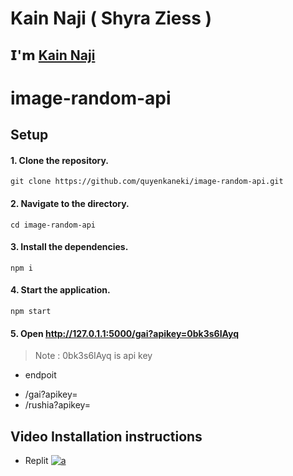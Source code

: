 # Kain Naji ( Shyra Ziess )

## 𝗜'𝗺 [Kain Naji](fb.com/YoungK.1911)





# image-random-api

## Setup

#### 1. Clone the repository.
```
git clone https://github.com/quyenkaneki/image-random-api.git
```
#### 2. Navigate to the directory.
```
cd image-random-api
```
#### 3. Install the dependencies.
```
npm i
```
#### 4. Start the application.
```
npm start
```
#### 5. Open http://127.0.1.1:5000/gai?apikey=0bk3s6IAyq
> Note : 0bk3s6IAyq is api key

* endpoit 
- /gai?apikey=
- /rushia?apikey=

## Video Installation instructions

* Replit
 [![a](https://i.ytimg.com/vi/8grd5gOyX7I/maxresdefault.jpg)](https://www.youtube.com/watch?v=8grd5gOyX7I)
